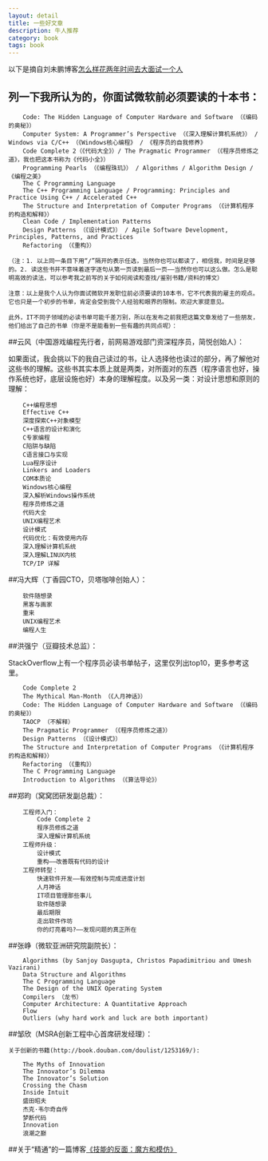 ```yaml
---
layout: detail
title: 一些好文章
description: 牛人推荐
category: book
tags: book
---
```


以下是摘自刘未鹏博客[怎么样花两年时间去大面试一个人](http://mindhacks.cn/2011/11/04/how-to-interview-a-person-for-two-years/)

## 列一下我所认为的，你面试微软前必须要读的十本书：

```
    Code: The Hidden Language of Computer Hardware and Software （《编码的奥秘》）
    Computer System: A Programmer’s Perspective （《深入理解计算机系统》） / Windows via C/C++ （《Windows核心编程》 / 《程序员的自我修养》
    Code Complete 2（《代码大全》）/ The Pragmatic Programmer （《程序员修炼之道》，我也把这本书称为《代码小全》）
    Programming Pearls （《编程珠玑》） / Algorithms / Algorithm Design / 《编程之美》
    The C Programming Language
    The C++ Programming Language / Programming: Principles and Practice Using C++ / Accelerated C++
    The Structure and Interpretation of Computer Programs （《计算机程序的构造和解释》）
    Clean Code / Implementation Patterns
    Design Patterns （《设计模式》） / Agile Software Development, Principles, Patterns, and Practices
    Refactoring （《重构》）

（注：1. 以上同一条目下用“/”隔开的表示任选，当然你也可以都读了，相信我，时间是足够的。2. 读这些书并不意味着逐字逐句从第一页读到最后一页——当然你也可以这么做。怎么是聪明高效的读法，可以参考我之前写的关于如何阅读和查找/鉴别书籍/资料的博文）

注意：以上是我个人认为你面试微软开发职位前必须要读的10本书，它不代表我的雇主的观点。它也只是一个初步的书单，肯定会受到我个人经验和眼界的限制。欢迎大家提意见。

此外，IT不同子领域的必读书单可能千差万别，所以在发布之前我把这篇文章发给了一些朋友，他们给出了自己的书单（你是不是能看到一些有趣的共同点呢）：
```

##云风（中国游戏编程先行者，前网易游戏部门资深程序员，简悦创始人）：


如果面试，我会挑以下的我自己读过的书，让人选择他也读过的部分，再了解他对这些书的理解。这些书其实本质上就是两类，对所面对的东西（程序语言也好，操作系统也好，底层设施也好）本身的理解程度。以及另一类：对设计思想和原则的理解：
```
    C++编程思想
    Effective C++
    深度探索C++对象模型
    C++语言的设计和演化
    C专家编程
    C陷阱与缺陷
    C语言接口与实现
    Lua程序设计
    Linkers and Loaders
    COM本质论
    Windows核心编程
    深入解析Windows操作系统
    程序员修炼之道
    代码大全
    UNIX编程艺术
    设计模式
    代码优化：有效使用内存
    深入理解计算机系统
    深入理解LINUX内核
    TCP/IP 详解
```

##冯大辉（丁香园CTO，贝塔咖啡创始人）：

```
    软件随想录
    黑客与画家
    重来
    UNIX编程艺术
    编程人生
```


##洪强宁（豆瓣技术总监）：


StackOverflow上有一个程序员必读书单帖子，这里仅列出top10，更多参考这里。
```
    Code Complete 2
    The Mythical Man-Month （《人月神话》）
    Code: The Hidden Language of Computer Hardware and Software （《编码的奥秘》）
    TAOCP （不解释）
    The Pragmatic Programmer （《程序员修炼之道》）
    Design Patterns （《设计模式》）
    The Structure and Interpretation of Computer Programs （《计算机程序的构造和解释》）
    Refactoring （《重构》）
    The C Programming Language
    Introduction to Algorithms （《算法导论》）
```


##郑昀（窝窝团研发副总裁）：

```
    工程师入门：
        Code Complete 2
        程序员修炼之道
        深入理解计算机系统
    工程师升级：
        设计模式
        重构——改善既有代码的设计
    工程师转型：
        快速软件开发——有效控制与完成进度计划
        人月神话
        IT项目管理那些事儿
        软件随想录
        最后期限
        走出软件作坊
        你的灯亮着吗?——发现问题的真正所在
```


##张峥（微软亚洲研究院副院长）：

```
    Algorithms (by Sanjoy Dasgupta, Christos Papadimitriou and Umesh Vazirani)
    Data Structure and Algorithms
    The C Programming Language
    The Design of the UNIX Operating System
    Compilers （龙书）
    Computer Architecture: A Quantitative Approach
    Flow
    Outliers (why hard work and luck are both important)
```

##邹欣（MSRA创新工程中心首席研发经理）：

```
关于创新的书籍(http://book.douban.com/doulist/1253169/):

    The Myths of Innovation
    The Innovator’s Dilemma
    The Innovator’s Solution
    Crossing the Chasm
    Inside Intuit
    盛田昭夫
    杰克·韦尔奇自传
    梦断代码
    Innovation
    浪潮之巅
```

##关于“精通”的一篇博客[《技能的反面：魔方和模仿》](http://www.cnblogs.com/xinz/archive/2011/08/07/2129751.html)
